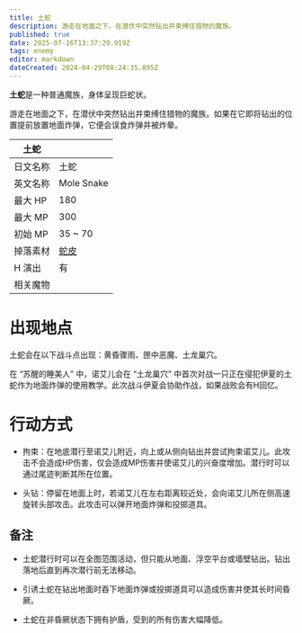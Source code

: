 ```yaml
---
title: 土蛇
description: 游走在地面之下，在潜伏中突然钻出并束缚住猎物的魔族。
published: true
date: 2025-07-16T13:37:29.919Z
tags: enemy
editor: markdown
dateCreated: 2024-04-29T08:24:35.895Z
---
```


**土蛇**是一种普通魔族，身体呈现巨蛇状。

游走在地面之下，在潜伏中突然钻出并束缚住猎物的魔族。如果在它即将钻出的位置提前放置地面炸弹，它便会误食炸弹并被炸晕。

<!-- 在这里放置图像 -->

| 土蛇 ||
| - | - |
| 日文名称 | <span lang="ja">土蛇</span> |
| 英文名称 | Mole Snake |
| 最大 HP | 180 |
| 最大 MP | 300 |
| 初始 MP | 35 ~ 70 |
| 掉落素材 | [蛇皮](/zh/item/snake-skin) |
| H 演出 | 有 |
| 相关魔物 |  |

# 出现地点

土蛇会在以下战斗点出现：黄昏骤雨、匣中恶魔、土龙巢穴。

在 “苏醒的睡美人” 中，诺艾儿会在 “土龙巢穴” 中首次对战一只正在侵犯伊夏的土蛇作为地面炸弹的使用教学。此次战斗伊夏会协助作战，如果战败会有H回忆。

# 行动方式

- 拘束：在地底潜行至诺艾儿附近，向上或从侧向钻出并尝试拘束诺艾儿。此攻击不会造成HP伤害，仅会造成MP伤害并使诺艾儿的兴奋度增加。潜行时可以通过尾迹判断其所在位置。

- 头钻：停留在地面上时，若诺艾儿在左右距离较近处，会向诺艾儿所在侧高速旋转头部攻击。此攻击可以弹开地面炸弹和投掷道具。

## 备注

- 土蛇潜行时可以在全图范围活动，但只能从地面、浮空平台或墙壁钻出。钻出落地后直到再次潜行前无法移动。

- 引诱土蛇在钻出地面时吞下地面炸弹或投掷道具可以造成伤害并使其长时间昏厥。

- 土蛇在非昏厥状态下拥有护盾，受到的所有伤害大幅降低。
